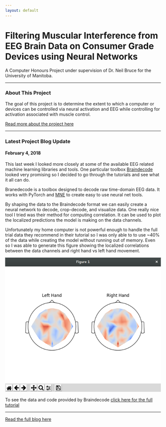 ```yaml
---
layout: default
---
```


# Filtering Muscular Interference from EEG Brain Data on Consumer Grade Devices using Neural Networks

A Computer Honours Project under supervision of Dr. Neil Bruce for the University of Manitoba.

---

### About This Project
The goal of this project is to determine the extent to which a computer or devices can be controlled via neural activation and EEG while controlling for activation associated with muscle control.

[Read more about the project here](/projects/bci/overview)

---

### Latest Project Blog Update

#### February 4, 2018
This last week I looked more closely at some of the available EEG related machine learning libraries and tools. One particular toolbox [Braindecode](https://robintibor.github.io/braindecode/) looked very promising so I decided to go through the tutorials and see what it all can do. 
 
Branedecode is a toolbox designed to decode raw time-domain EEG data. It works with PyTorch and [MNE](https://www.martinos.org/mne/stable/index.html) to create easy to use neural net tools. 
 
By shaping the data to the Braindecode format we can easily create a neural network to decode, crop-decode, and visualize data. One really nice tool I tried was their method for computing correlation. It can be used to plot the localized predictions the model is making on the data channels. 
 
Unfortunately my home computer is not powerful enough to handle the full trial data they recommend in their tutorial so I was only able to to use ~40% of the data while creating the model without running out of memory. Even so I was able to generate this figure showing the localized correlations between the data channels and right hand vs left hand movement. 
 
![](hands.png) 
 
To see the data and code provided by Braindecode [click here for the full tutorial](https://robintibor.github.io/braindecode/notebooks/visualization/Perturbation.html)

---

[Read the full blog here](/projects/bci/blog)
